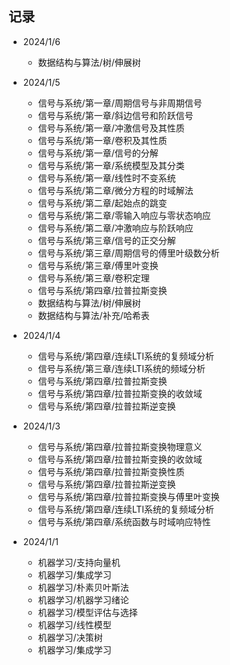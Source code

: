 **记录**
------------------------------------------
* 2024/1/6
    * 数据结构与算法/树/伸展树

* 2024/1/5
    * 信号与系统/第一章/周期信号与非周期信号
    * 信号与系统/第一章/斜边信号和阶跃信号
    * 信号与系统/第一章/冲激信号及其性质
    * 信号与系统/第一章/卷积及其性质
    * 信号与系统/第一章/信号的分解
    * 信号与系统/第一章/系统模型及其分类
    * 信号与系统/第一章/线性时不变系统
    * 信号与系统/第二章/微分方程的时域解法
    * 信号与系统/第二章/起始点的跳变
    * 信号与系统/第二章/零输入响应与零状态响应
    * 信号与系统/第二章/冲激响应与阶跃响应
    * 信号与系统/第三章/信号的正交分解
    * 信号与系统/第三章/周期信号的傅里叶级数分析
    * 信号与系统/第三章/傅里叶变换
    * 信号与系统/第三章/卷积定理
    * 信号与系统/第四章/拉普拉斯变换
    * 数据结构与算法/树/伸展树
    * 数据结构与算法/补充/哈希表

* 2024/1/4
    * 信号与系统/第四章/连续LTI系统的复频域分析
    * 信号与系统/第三章/连续LTI系统的频域分析
    * 信号与系统/第四章/拉普拉斯变换
    * 信号与系统/第四章/拉普拉斯变换的收敛域
    * 信号与系统/第四章/拉普拉斯逆变换

* 2024/1/3
    * 信号与系统/第四章/拉普拉斯变换物理意义
    * 信号与系统/第四章/拉普拉斯变换的收敛域
    * 信号与系统/第四章/拉普拉斯变换性质
    * 信号与系统/第四章/拉普拉斯逆变换
    * 信号与系统/第四章/拉普拉斯变换与傅里叶变换
    * 信号与系统/第四章/连续LTI系统的复频域分析
    * 信号与系统/第四章/系统函数与时域响应特性

* 2024/1/1
    * 机器学习/支持向量机
    * 机器学习/集成学习
    * 机器学习/朴素贝叶斯法
    * 机器学习/机器学习绪论
    * 机器学习/模型评估与选择
    * 机器学习/线性模型
    * 机器学习/决策树
    * 机器学习/集成学习
